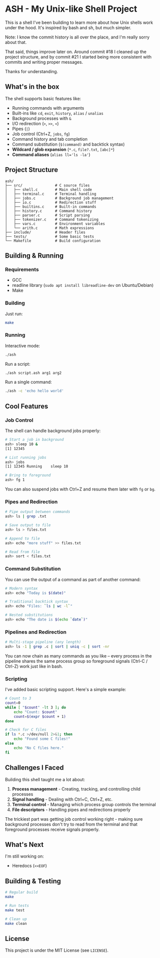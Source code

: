 # ASH - My Unix-like Shell Project

This is a shell I've been building to learn more about how Unix shells work under the hood. It's inspired by bash and sh, but much simpler.

Note: I know the commit history is all over the place, and I'm really sorry about that.

That said, things improve later on. Around commit #18 I cleaned up the project structure, and by commit #21 I started being more consistent with commits and writing proper messages.

Thanks for understanding.

## What's in the box

The shell supports basic features like:
- Running commands with arguments
- Built-ins like `cd`, `exit`, `history`, `alias` / `unalias`
- Background processes with `&`
- I/O redirection (`>`, `>>`, `<`)
- Pipes (`|`)
- Job control (Ctrl+Z, `jobs`, `fg`)
- Command history and tab completion
- Command substitution (`$(command)` and backtick syntax)
- **Wildcard / glob expansion** (`*.c`, `file?.txt`, `[abc]*`)
- **Command aliases** (`alias ll='ls -la'`)

## Project Structure

```
ash/
├── src/               # C source files
│   ├── shell.c        # Main shell code
│   ├── terminal.c     # Terminal handling
│   ├── jobs.c         # Background job management
│   ├── io.c           # Redirection stuff
│   ├── builtins.c     # Built-in commands
│   ├── history.c      # Command history
│   ├── parser.c       # Script parsing
│   ├── tokenizer.c    # Command tokenizing
│   ├── vars.c         # Environment variables
│   └── arith.c        # Math expressions
├── include/           # Header files
├── tests/             # Some basic tests
└── Makefile           # Build configuration
```

## Building & Running

### Requirements

- GCC
- readline library (`sudo apt install libreadline-dev` on Ubuntu/Debian)
- Make

### Building

Just run:
```bash
make
```

### Running

Interactive mode:
```bash
./ash
```

Run a script:
```bash
./ash script.ash arg1 arg2
```

Run a single command:
```bash
./ash -c 'echo hello world'
```

## Cool Features

### Job Control

The shell can handle background jobs properly:

```bash
# Start a job in background
ash> sleep 10 &
[1] 12345

# List running jobs
ash> jobs
[1] 12345 Running    sleep 10

# Bring to foreground
ash> fg 1
```

You can also suspend jobs with Ctrl+Z and resume them later with `fg` or `bg`.

### Pipes and Redirection

```bash
# Pipe output between commands
ash> ls | grep .txt

# Save output to file
ash> ls > files.txt

# Append to file
ash> echo "more stuff" >> files.txt

# Read from file
ash> sort < files.txt
```

### Command Substitution

You can use the output of a command as part of another command:

```bash
# Modern syntax
ash> echo "Today is $(date)"

# Traditional backtick syntax
ash> echo "Files: `ls | wc -l`"

# Nested substitutions
ash> echo "The date is $(echo `date`)"
```

### Pipelines and Redirection

```bash
# Multi-stage pipeline (any length)
ash> ls -1 | grep .c | sort | uniq -c | sort -nr
```

You can now chain as many commands as you like – every process in the pipeline shares the same process group so foreground signals (Ctrl-C / Ctrl-Z) work just like in bash.

### Scripting

I've added basic scripting support. Here's a simple example:

```sh
# Count to 3
count=0
while [ "$count" -lt 3 ]; do
    echo "Count: $count"
    count=$(expr $count + 1)
done

# Check for C files
if ls *.c >/dev/null 2>&1; then
    echo "Found some C files!"
else
    echo "No C files here."
fi
```

## Challenges I Faced

Building this shell taught me a lot about:

1. **Process management** - Creating, tracking, and controlling child processes
2. **Signal handling** - Dealing with Ctrl+C, Ctrl+Z, etc.
3. **Terminal control** - Managing which process group controls the terminal
4. **File descriptors** - Handling pipes and redirections properly

The trickiest part was getting job control working right - making sure background processes don't try to read from the terminal and that foreground processes receive signals properly.

## What's Next

I'm still working on:
- Heredocs (`<<EOF`)

## Building & Testing

```bash
# Regular build
make

# Run tests
make test

# Clean up
make clean
```

## License

This project is under the MIT License (see `LICENSE`).
